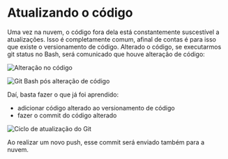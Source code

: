 # Atualizando o código
Uma vez na nuvem, o código fora dela está constantemente suscestível a atualizações. Isso é completamente comum, afinal de contas é para isso que existe o versionamento de código.
Alterado o código, se executarmos git status no Bash, será comunicado que houve alteração de código:

![Alteração no código](git_codigo_alterado.png)

![Git Bash pós alteração de código](git_status_ciclo.png)

Daí, basta fazer o que já foi aprendido:
- adicionar código alterado ao versionamento de código
- fazer o commit do código alterado

![Ciclo de atualização do Git](git_ciclo.png)

Ao realizar um novo push, esse commit será enviado também para a nuvem.